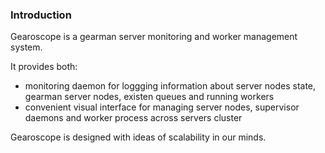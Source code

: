 ### Introduction

Gearoscope is a gearman server monitoring and worker management system.

It provides both:
- monitoring daemon for loggging information about server nodes state, gearman server nodes, existen queues and running workers
- convenient visual interface for managing server nodes, supervisor daemons and worker process across servers cluster

Gearoscope is designed with ideas of scalability in our minds.

